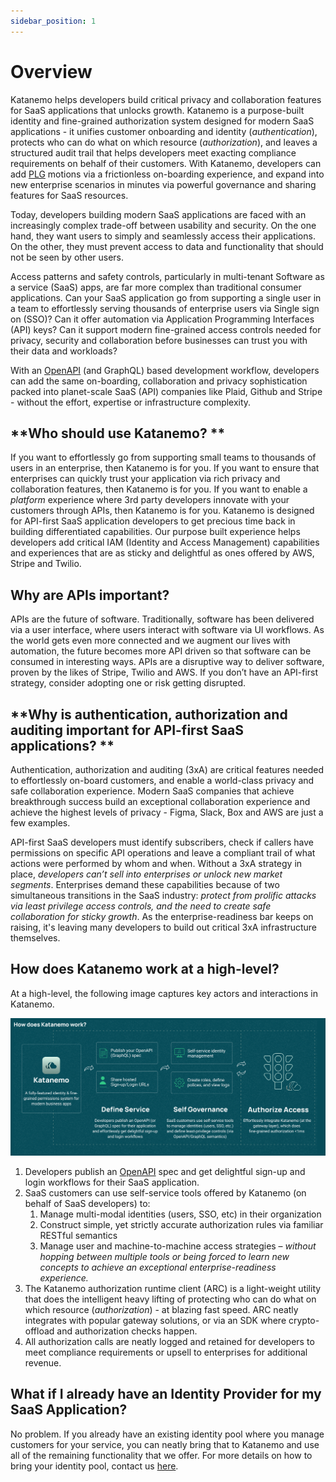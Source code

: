 ```yaml
---
sidebar_position: 1
---
```


# Overview

Katanemo helps developers build critical privacy and collaboration features for SaaS applications that unlocks growth. Katanemo is a purpose-built identity and fine-grained authorization system designed for modern SaaS applications - it unifies customer onboarding and identity (_authentication_), protects who can do what on which resource (_authorization_), and leaves a structured audit trail that helps developers meet exacting compliance requirements on behalf of their customers. With Katanemo, developers can add [PLG](https://openviewpartners.com/product-led-growth/) motions via a frictionless on-boarding experience, and expand into new enterprise scenarios in minutes via powerful governance and sharing features for SaaS resources.



Today, developers building modern SaaS applications are faced with an increasingly complex trade-off between usability and security. On the one hand, they want users to simply and seamlessly access their applications. On the other, they must prevent access to data and functionality that should not be seen by other users.

Access patterns and safety controls, particularly in multi-tenant Software as a service (SaaS) apps, are far more complex than traditional consumer applications. Can your SaaS application go from supporting a single user in a team to effortlessly serving thousands of enterprise users via Single sign on (SSO)? Can it offer automation via Application Programming Interfaces (API) keys? Can it support modern fine-grained access controls needed for privacy, security and collaboration before businesses can trust you with their data and workloads?

With an [OpenAPI](https://github.com/OAI/OpenAPI-Specification/blob/main/versions/3.0.1.md) (and GraphQL) based development workflow, developers can add the same on-boarding, collaboration and privacy sophistication packed into planet-scale SaaS (API) companies like Plaid, Github and Stripe - without the effort, expertise or infrastructure complexity.

## **Who should use Katanemo? **

If you want to effortlessly go from supporting small teams to thousands of users in an enterprise, then Katanemo is for you. If you want to ensure that enterprises can quickly trust your application via rich privacy and collaboration features, then Katanemo is for you. If you want to enable a _platform_ experience where 3rd party developers innovate with your customers through APIs, then Katanemo is for you. Katanemo is designed for API-first SaaS application developers to get precious time back in building differentiated capabilities. Our purpose built experience helps developers add critical IAM (Identity and Access Management) capabilities and experiences that are as sticky and delightful as ones offered by AWS, Stripe and Twilio.

## **Why are APIs important?**

APIs are the future of software. Traditionally, software has been delivered via a user interface, where users interact with software via UI workflows. As the world gets even more connected and we augment our lives with automation, the future becomes more API driven so that software can be consumed in interesting ways. APIs are a disruptive way to deliver software, proven by the likes of Stripe, Twilio and AWS. If you don’t have an API-first strategy, consider adopting one or risk getting disrupted.

## **Why is authentication, authorization and auditing important for API-first SaaS applications? **

Authentication, authorization and auditing (3xA) are critical features needed to effortlessly on-board customers, and enable a world-class privacy and safe collaboration experience. Modern SaaS companies that achieve breakthrough success build an exceptional collaboration experience and achieve the highest levels of privacy - Figma, Slack, Box and AWS are just a few examples.

API-first SaaS developers must identify subscribers, check if callers have permissions on specific API operations and leave a compliant trail of what actions were performed by whom and when. Without a 3xA strategy in place, _developers can’t sell into enterprises or unlock new market segments_. Enterprises demand these capabilities because of two simultaneous transitions in the SaaS industry: _protect from prolific attacks via least privilege access controls, and the need to create safe collaboration for sticky growth_. As the enterprise-readiness bar keeps on raising, it's leaving many developers to build out critical 3xA infrastructure themselves.

## **How does Katanemo work at a high-level?**

At a high-level, the following image captures key actors and interactions in Katanemo.

![Overview.png](..%2Fstatic%2Fimg%2FOverview.png)

1. Developers publish an [OpenAPI](https://github.com/OAI/OpenAPI-Specification/blob/main/versions/3.0.1.md) spec and get delightful sign-up and login workflows for their SaaS application.
2. SaaS customers can use self-service tools offered by Katanemo (on behalf of SaaS developers) to:
    1. Manage multi-modal identities (users, SSO, etc) in their organization
    2. Construct simple, yet strictly accurate authorization rules via familiar RESTful semantics
    3. Manage user and machine-to-machine access strategies  – _without hopping between multiple tools or being forced to learn new concepts to achieve an exceptional enterprise-readiness experience._
3. The Katanemo authorization runtime client (ARC) is a light-weight utility that does the intelligent heavy lifting of protecting who can do what on which resource (_authorization_) - at blazing fast speed. ARC neatly integrates with popular gateway solutions, or via an SDK where crypto-offload and authorization checks happen.
4. All authorization calls are neatly logged and retained for developers to meet compliance requirements or upsell to enterprises for additional revenue.


## **What if I already have an Identity Provider for my SaaS Application?**

No problem. If you already have an existing identity pool where you manage customers for your service, you can neatly bring that to Katanemo and use all of the remaining functionality that we offer. For more details on how to bring your identity pool, contact us [here](http://www.katanemo.com/talk-to-an-expert).
